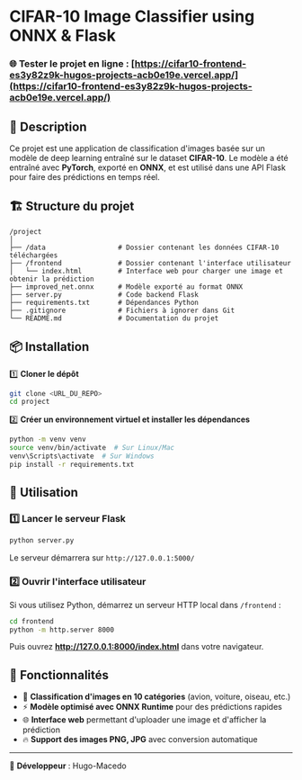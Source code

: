 # CIFAR-10 Image Classifier using ONNX & Flask

### 🌐 Tester le projet en ligne : [https://cifar10-frontend-es3y82z9k-hugos-projects-acb0e19e.vercel.app/](https://cifar10-frontend-es3y82z9k-hugos-projects-acb0e19e.vercel.app/)

## 📌 Description
Ce projet est une application de classification d'images basée sur un modèle de deep learning entraîné sur le dataset **CIFAR-10**. Le modèle a été entraîné avec **PyTorch**, exporté en **ONNX**, et est utilisé dans une API Flask pour faire des prédictions en temps réel.

## 🏗️ Structure du projet
```
/project
│
├── /data                  # Dossier contenant les données CIFAR-10 téléchargées
├── /frontend              # Dossier contenant l'interface utilisateur
│   └── index.html         # Interface web pour charger une image et obtenir la prédiction
├── improved_net.onnx      # Modèle exporté au format ONNX
├── server.py              # Code backend Flask
├── requirements.txt       # Dépendances Python
├── .gitignore             # Fichiers à ignorer dans Git
└── README.md              # Documentation du projet
```

## 📦 Installation
1️⃣ **Cloner le dépôt**
```bash
git clone <URL_DU_REPO>
cd project
```

2️⃣ **Créer un environnement virtuel et installer les dépendances**
```bash
python -m venv venv
source venv/bin/activate  # Sur Linux/Mac
venv\Scripts\activate  # Sur Windows
pip install -r requirements.txt
```

## 🚀 Utilisation
### 1️⃣ Lancer le serveur Flask
```bash
python server.py
```
Le serveur démarrera sur `http://127.0.0.1:5000/`

### 2️⃣ Ouvrir l'interface utilisateur
Si vous utilisez Python, démarrez un serveur HTTP local dans `/frontend` :
```bash
cd frontend
python -m http.server 8000
```
Puis ouvrez **http://127.0.0.1:8000/index.html** dans votre navigateur.

## 🧠 Fonctionnalités
- 🎯 **Classification d'images en 10 catégories** (avion, voiture, oiseau, etc.)
- ⚡ **Modèle optimisé avec ONNX Runtime** pour des prédictions rapides
- 🌐 **Interface web** permettant d'uploader une image et d'afficher la prédiction
- 🔥 **Support des images PNG, JPG** avec conversion automatique

---
🚀 **Développeur** : Hugo-Macedo